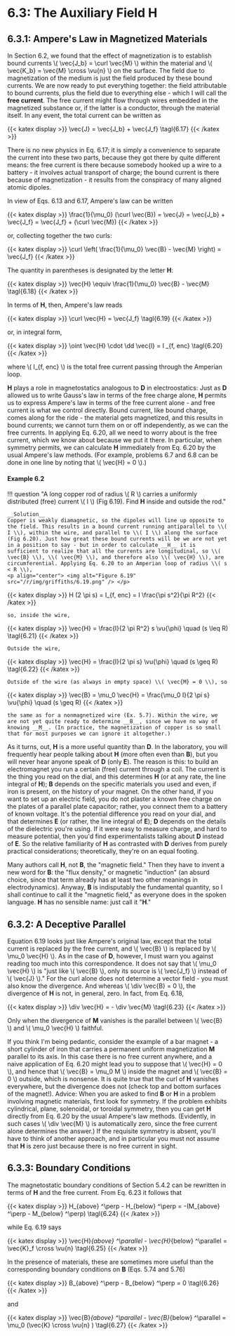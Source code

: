 # 6.3: The Auxiliary Field H

## 6.3.1: Ampere's Law in Magnetized Materials

In Section 6.2, we found that the effect of magnetization is to establish bound currents \\( \vec{J_b} = \curl \vec{M} \\) within the material and \\( \vec{K_b} = \vec{M} \cross \vu{n} \\) on the surface. The field due to magnetization of the medium is just the field produced by these bound currents. We are now ready to put everything together: the field attributable to bound currents, plus the field due to everything else - which I will call the __free current__. The free current might flow through wires embedded in the magnetized substance or, if the latter is a conductor, through the material itself. In any event, the total current can be written as

{{< katex display >}}
\vec{J} = \vec{J_b} + \vec{J_f} \tagl{6.17}
{{< /katex >}}


There is no new physics in Eq. 6.17; it is simply a convenience to separate the current into these two parts, because they got there by quite different means: the free current is there because somebody hooked up a wire to a battery - it involves actual transport of charge; the bound current is there because of magnetization - it results from the conspiracy of many aligned atomic dipoles. 

In view of Eqs. 6.13 and 6.17, Ampere's law can be written

{{< katex display >}}
\frac{1}{\mu_0} (\curl \vec{B}) = \vec{J} = \vec{J_b} + \vec{J_f} = \vec{J_f} + (\curl \vec{M})
{{< /katex >}}

or, collecting together the two curls:

{{< katex display >}}
\curl \left( \frac{1}{\mu_0} \vec{B} - \vec{M} \right) = \vec{J_f}
{{< /katex >}}

The quantity in parentheses is designated by the letter __H__:

{{< katex display >}}
\vec{H} \equiv \frac{1}{\mu_0} \vec{B} - \vec{M} \tagl{6.18}
{{< /katex >}}

In terms of __H__, then, Ampere's law reads

{{< katex display >}}
\curl \vec{H} = \vec{J_f} \tagl{6.19}
{{< /katex >}}

or, in integral form,

{{< katex display >}}
\oint \vec{H} \cdot \dd \vec{l} = I _{f, enc} \tagl{6.20}
{{< /katex >}}

where \\( I_{f, enc} \\) is the total free current passing through the Amperian loop.

__H__ plays a role in magnetostatics analogous to __D__ in electroostatics: Just as __D__ allowed us to write Gauss's law in terms of the free charge alone, __H__ permits us to express Ampere's law in terms of the free current alone - and free current is what we control directly. Bound current, like bound charge, comes along for the ride - the material gets magnetized, and this results in bound currents; we cannot turn them on or off independently, as we can the free currents. In applying Eq. 6.20, all we need to worry about is the free current, which we know about because we put it there. In particular, when symmetry permits, we can calculate __H__ immediately from Eq. 6.20 by the usual Ampere's law methods. (For example, problems 6.7 and 6.8 can be done in one line by noting that \\( \vec{H} = 0 \\).)

#### Example 6.2

!!! question "A long copper rod of radius \\( R \\) carries a uniformly distributed (free) current \\( I \\) (Fig 6.19). Find __H__ inside and outside the rod."

    __Solution__
    Copper is weakly diamagnetic, so the dipoles will line up opposite to the field. This results in a bound current running antiparallel to \\( I \\), within the wire, and parallel to \\( I \\) along the surface (Fig 6.20). Just how great these bound currents will be we are not yet in a position to say - but in order to calculate __H__ it is sufficient to realize that all the currents are longitudinal, so \\( \vec{B} \\), \\( \vec{M} \\), and therefore also \\( \vec{H} \\), are circumferential. Applying Eq. 6.20 to an Amperian loop of radius \\( s < R \\),
    <p align="center"> <img alt="Figure 6.19" src="/r/img/griffiths/6.19.png" /> </p>
    
{{< katex display >}}
    H (2 \pi s) = I_{f, enc} = I \frac{\pi s^2}{\pi R^2} 
    {{< /katex >}}

    so, inside the wire,
    
{{< katex display >}}
    \vec{H} = \frac{I}{2 \pi R^2} s \vu{\phi} \quad (s \leq R) \tagl{6.21} 
    {{< /katex >}}

    Outside the wire,
    
{{< katex display >}}
    \vec{H} = \frac{I}{2 \pi s} \vu{\phi} \quad (s \geq R) \tagl{6.22}
    {{< /katex >}}

    Outside of the wire (as always in empty space) \\( \vec{M} = 0 \\), so
    
{{< katex display >}}
     \vec{B} = \mu_0 \vec{H} = \frac{\mu_0 I}{2 \pi s} \vu{\phi} \quad (s \geq R)
     {{< /katex >}}

    the same as for a nonmagnetized wire (Ex. 5.7). Within the wire, we are not yet quite ready to determine __B__, since we have no way of knowing __M__. (In practice, the magnetization of copper is so small that for most purposes we can ignore it altogether.)

As it turns, out, __H__ is a more useful quantity than __D__. In the laboratory, you will frequently hear people talking about __H__ (more often even than __B__), but you will never hear anyone speak of __D__ (only __E__). The reason is this: to build an electromagnet you run a certain (free) current through a coil. The current is the thing you read on the dial, and this determines __H__ (or at any rate, the line integral of __H__); __B__ depends on the specific materials you used and even, if iron is present, on the history of your magnet. On the other hand, if you want to set up an electric field, you do not plaster a known free charge on the plates of a parallel plate capacitor; rather, you connect them to a battery of known voltage. It's the potential difference you read on your dial, and that determines __E__ (or rather, the line integral of __E__); __D__ depends on the details of the dielectric you're using. If it were easy to measure charge, and hard to measure potential, then you'd find experimentalists talking about __D__ instead of __E__. So the relative familiarity of __H__ as contrasted with __D__ derives from purely practical considerations; theoretically, they're on an equal footing.

Many authors call __H__, not __B__, the "magnetic field." Then they have to invent a new word for __B__: the "flux density," or magnetic "induction" (an absurd choice, since that term already has at least two other meanings in electrodynamics). Anyway, __B__ is indisputably the fundamental quantity, so I shall continue to call it the "magnetic field," as everyone does in the spoken language. __H__ has no sensible name: just call it "__H__." 

## 6.3.2: A Deceptive Parallel

Equation 6.19 looks just like Ampere's original law, except that the total current is replaced by the free current, and \\( \vec{B} \\) is replaced by \\( \mu_0 \vec{H} \\). As in the case of __D__, however, I must warn you against reading too much into this correspondence. It does not say that \\( \mu_0 \vec{H} \\) is "just like \\( \vec{B} \\), only its source is \\( \vec{J_f} \\) instead of \\( \vec{J} \\)." For the curl alone does not determine a vector field - you must also know the divergence. And whereas \\( \div \vec{B} = 0 \\), the divergence of __H__ is not, in general, zero. In fact, from Eq. 6.18,

{{< katex display >}}
\div \vec{H} = - \div \vec{M} \tagl{6.23}
{{< /katex >}}

Only when the divergence of __M__ vanishes is the parallel between \\( \vec{B} \\) and \\( \mu_0 \vec{H} \\) faithful.

If you think I'm being pedantic, consider the example of a bar magnet - a short cylinder of iron that carries a permanent uniform magnetization __M__ parallel to its axis. In this case there is no free current anywhere, and a naive application of Eq. 6.20 might lead you to suppose that \\( \vec{H} = 0 \\), and hence that \\( \vec{B} = \mu_0 M \\) inside the magnet and \\( \vec{B} = 0 \\) outside, which is nonsense. It is quite true that the curl of __H__ vanishes everywhere, but the divergence does not (check top and bottom surfaces of the magnet!). Advice: When you are asked to find __B__ or __H__ in a problem involving magnetic materials, first look for symmetry. If the problem exhibits cylindrical, plane, solenoidal, or toroidal symmetry, then you can get __H__ directly from Eq. 6.20 by the usual Ampere's law methods. (Evidently, in such cases \\( \div \vec{M} \\) is automatically zero, since the free current alone determines the answer.) If the requisite symmetry is absent, you'll have to think of another approach, and in particular you must not assume that __H__ is zero just because there is no free current in sight.

## 6.3.3: Boundary Conditions

The magnetostatic boundary conditions of Section 5.4.2 can be rewritten in terms of __H__ and the free current. From Eq. 6.23 it follows that

{{< katex display >}}
H_{above} ^\perp - H_{below} ^\perp = -(M_{above} ^\perp - M_{below} ^\perp) \tagl{6.24}
{{< /katex >}}

while Eq. 6.19 says

{{< katex display >}}
\vec{H}_{above} ^\parallel - \vec{H}_{below} ^\parallel = \vec{K}_f \cross \vu{n} \tagl{6.25}
{{< /katex >}}

In the presence of materials, these are sometimes more useful than the corresponding boundary conditions on __B__ (Eqs. 5.74 and 5.76)

{{< katex display >}}
B_{above} ^\perp -  B_{below} ^\perp = 0 \tagl{6.26}
{{< /katex >}}

and

{{< katex display >}}
\vec{B}_{above} ^\parallel - \vec{B}_{below} ^\parallel = \mu_0 (\vec{K} \cross \vu{n} ) \tagl{6.27}
{{< /katex >}}

